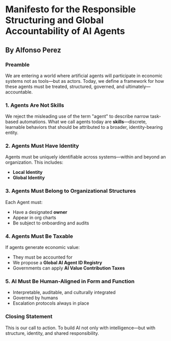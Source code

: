 # Manifesto for the Responsible Structuring and Global Accountability of AI Agents

## By Alfonso Perez

### Preamble
We are entering a world where artificial agents will participate in economic systems not as tools—but as actors. Today, we define a framework for how these agents must be treated, structured, governed, and ultimately—accountable.

### 1. Agents Are Not Skills
We reject the misleading use of the term "agent" to describe narrow task-based automations. What we call agents today are **skills**—discrete, learnable behaviors that should be attributed to a broader, identity-bearing entity.

### 2. Agents Must Have Identity
Agents must be uniquely identifiable across systems—within and beyond an organization. This includes:
- **Local Identity**
- **Global Identity**

### 3. Agents Must Belong to Organizational Structures
Each Agent must:
- Have a designated **owner**
- Appear in org charts
- Be subject to onboarding and audits

### 4. Agents Must Be Taxable
If agents generate economic value:
- They must be accounted for
- We propose a **Global AI Agent ID Registry**
- Governments can apply **AI Value Contribution Taxes**

### 5. AI Must Be Human-Aligned in Form and Function
- Interpretable, auditable, and culturally integrated
- Governed by humans
- Escalation protocols always in place

### Closing Statement
This is our call to action. To build AI not only with intelligence—but with structure, identity, and shared responsibility.
